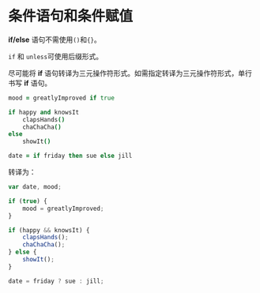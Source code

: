 # 条件语句和条件赋值

**if/else** 语句不需使用`()`和`{}`。

`if` 和 `unless`可使用后缀形式。

尽可能将 **if** 语句转译为三元操作符形式。如需指定转译为三元操作符形式，单行书写 **if** 语句。

```coffee
mood = greatlyImproved if true

if happy and knowsIt
    clapsHands()
    chaChaCha()
else
    showIt()

date = if friday then sue else jill
```

转译为：

```js
var date, mood;

if (true) {
	mood = greatlyImproved;
}

if (happy && knowsIt) {
	clapsHands();
	chaChaCha();
} else {
	showIt();
}

date = friday ? sue : jill;
```
